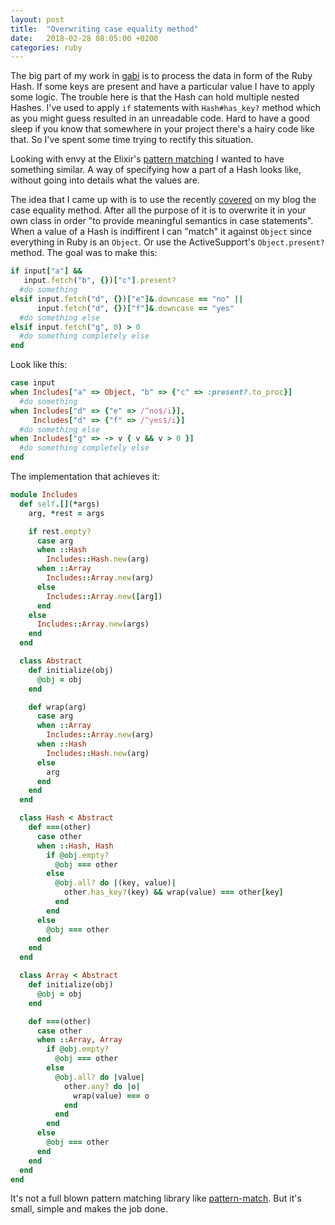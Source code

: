 ```yaml
---
layout: post
title:  "Overwriting case equality method"
date:   2018-02-28 08:05:00 +0200
categories: ruby
---
```


The big part of my work in [gabi](https://www.gabi.com) is to process the data in form of the Ruby Hash. If some keys are present and have a particular value I have to apply some logic. The trouble here is that the Hash can hold multiple nested Hashes.
I've used to apply `if` statements with `Hash#has_key?` method which as you might guess resulted in an unreadable code. Hard to have a good sleep if you know that somewhere in your project there's a hairy code like that. So I've spent some time trying to rectify this situation.

Looking with envy at the Elixir's [pattern matching](https://elixir-lang.org/getting-started/case-cond-and-if.html) I wanted to have something similar. A way of specifying how a part of a Hash looks like, without going into details what the values are.

The idea that I came up with is to use the recently [covered](/ruby/2018/02/25/fun-with-case-equality-method.html) on my blog the case equality method.
After all the purpose of it is to overwrite it in your own class in order "to provide meaningful semantics in case statements".
When a value of a Hash is indiffirent I can "match" it against `Object` since everything in Ruby is an `Object`. Or use the ActiveSupport's `Object.present?` method.
The goal was to make this:

```ruby
if input["a"] &&
   input.fetch("b", {})["c"].present?
  #do something
elsif input.fetch("d", {})["e"]&.downcase == "no" ||
      input.fetch("d", {})["f"]&.downcase == "yes"
  #do something else
elsif input.fetch("g", 0) > 0
  #do something completely else
end
```

Look like this:

```ruby
case input
when Includes["a" => Object, "b" => {"c" => :present?.to_proc}]
  #do something
when Includes["d" => {"e" => /^no$/i}],
     Includes["d" => {"f" => /^yes$/i}]
  #do something else
when Includes["g" => -> v { v && v > 0 }]
  #do something completely else
end
```

The implementation that achieves it:

```ruby
module Includes
  def self.[](*args)
    arg, *rest = args

    if rest.empty?
      case arg
      when ::Hash
        Includes::Hash.new(arg)
      when ::Array
        Includes::Array.new(arg)
      else
        Includes::Array.new([arg])
      end
    else
      Includes::Array.new(args)
    end
  end

  class Abstract
    def initialize(obj)
      @obj = obj
    end

    def wrap(arg)
      case arg
      when ::Array
        Includes::Array.new(arg)
      when ::Hash
        Includes::Hash.new(arg)
      else
        arg
      end
    end
  end

  class Hash < Abstract
    def ===(other)
      case other
      when ::Hash, Hash
        if @obj.empty?
          @obj === other
        else
          @obj.all? do |(key, value)|
            other.has_key?(key) && wrap(value) === other[key]
          end
        end
      else
        @obj === other
      end
    end
  end

  class Array < Abstract
    def initialize(obj)
      @obj = obj
    end

    def ===(other)
      case other
      when ::Array, Array
        if @obj.empty?
          @obj === other
        else
          @obj.all? do |value|
            other.any? do |o|
              wrap(value) === o
            end
          end
        end
      else
        @obj === other
      end
    end
  end
end
```

It's not a full blown pattern matching library like [pattern-match](https://github.com/k-tsj/pattern-match). But it's small, simple and makes the job done.
